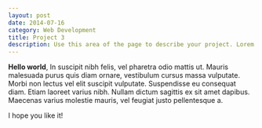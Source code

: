 ```yaml
---
layout: post
date: 2014-07-16
category: Web Development
title: Project 3
description: Use this area of the page to describe your project. Lorem ipsum dolor sit amet, consectetur adipisicing elit. Mollitia neque assumenda ipsam nihil, molestias magnam, recusandae quos quis inventore quisquam velit asperiores, vitae? Reprehenderit soluta, eos quod consequuntur itaque. Nam.
---
```


**Hello world**, In suscipit nibh felis, vel pharetra odio mattis ut. Mauris malesuada purus quis diam ornare, vestibulum cursus massa vulputate. Morbi non lectus vel elit suscipit vulputate. Suspendisse eu consequat diam. Etiam laoreet varius nibh. Nullam dictum sagittis ex sit amet dapibus. Maecenas varius molestie mauris, vel feugiat justo pellentesque a. 

I hope you like it!